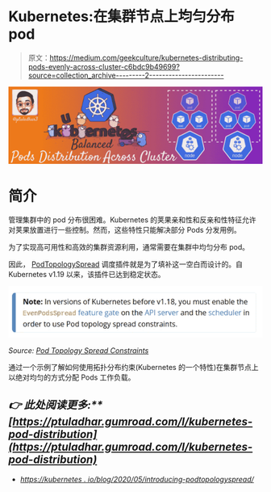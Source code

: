 # Kubernetes:在集群节点上均匀分布 pod

> 原文：<https://medium.com/geekculture/kubernetes-distributing-pods-evenly-across-cluster-c6bdc9b49699?source=collection_archive---------2----------------------->

![](img/ae04261071163a4a170137cb4af3e1a0.png)

# **简介**

管理集群中的 pod 分布很困难。Kubernetes 的荚果亲和性和反亲和性特征允许对荚果放置进行一些控制。然而，这些特性只能解决部分 Pods 分发用例。

为了实现高可用性和高效的集群资源利用，通常需要在集群中均匀分布 pod。

因此， [PodTopologySpread](https://kubernetes.io/docs/concepts/workloads/pods/pod-topology-spread-constraints/) 调度插件就是为了填补这一空白而设计的。自 Kubernetes v1.19 以来，该插件已达到稳定状态。

![](img/475097d589bd93f2caec7cc87e3293d4.png)

*Source:* [*Pod Topology Spread Constraints*](https://kubernetes.io/docs/concepts/workloads/pods/pod-topology-spread-constraints/)

通过一个示例了解如何使用拓扑分布约束(Kubernetes 的一个特性)在集群节点上以绝对均匀的方式分配 Pods 工作负载。

## ***👉*** *此处阅读更多:**[https://ptuladhar.gumroad.com/l/kubernetes-pod-distribution](https://ptuladhar.gumroad.com/l/kubernetes-pod-distribution)*

*   *[https://kubernetes . io/blog/2020/05/introducing-podtopologyspread/](https://kubernetes.io/blog/2020/05/introducing-podtopologyspread/)*